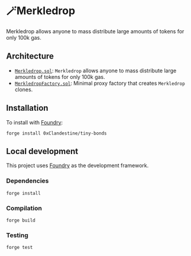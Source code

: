 # 🪄Merkledrop

Merkledrop allows anyone to mass distribute large amounts of tokens for only 100k gas.

## Architecture

-   [`Merkledrop.sol`](src/Merkledrop.sol): `Merkledrop` allows anyone to mass distribute large amounts of tokens for only 100k gas.
-   [`MerkledropFactory.sol`](src/MerkledropFactory.sol): Minimal proxy factory that creates `Merkledrop` clones.

## Installation

To install with [Foundry](https://github.com/gakonst/foundry):

```
forge install 0xClandestine/tiny-bonds
```

## Local development

This project uses [Foundry](https://github.com/gakonst/foundry) as the development framework.

### Dependencies

```
forge install
```

### Compilation

```
forge build
```

### Testing

```
forge test
```